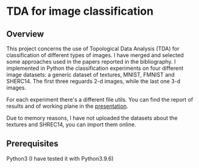 # TDA for image classification

## Overview

This project concerns the use of Topological Data Analysis (TDA) for classification of different types of images. I have merged and selected some approaches used in the papers reported in the bibliography.
I implemented in Python the classification experiments on four different image datasets: a generic dataset of textures, MNIST, FMNIST and SHERC14. The first three reguards 2-d images, while the last one 3-d images.

For each experiment there's a different file utils. You can find the report of results and of working plane in the [presentation](Presentation/TDAforimageclassification.pptx).

Due to memory reasons, I have not uploaded the datasets about the textures and SHREC14, you can import them online.

## Prerequisites

Python3 (I have tested it with Python3.9.6)
